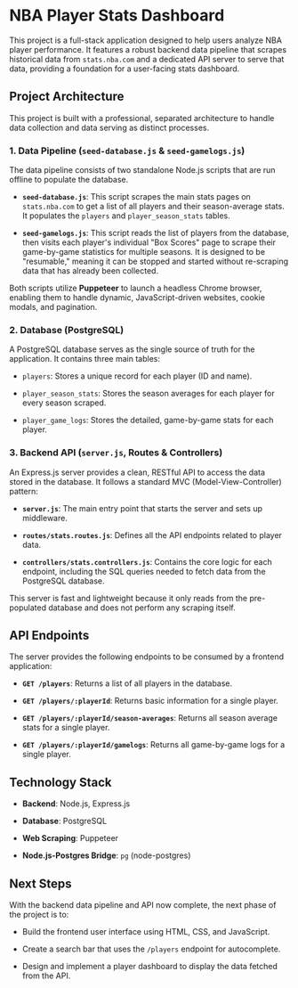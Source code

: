 # NBA Player Stats Dashboard

This project is a full-stack application designed to help users analyze NBA player performance. It features a robust backend data pipeline that scrapes historical data from `stats.nba.com` and a dedicated API server to serve that data, providing a foundation for a user-facing stats dashboard.

## Project Architecture

This project is built with a professional, separated architecture to handle data collection and data serving as distinct processes.

### 1. Data Pipeline (`seed-database.js` & `seed-gamelogs.js`)

The data pipeline consists of two standalone Node.js scripts that are run offline to populate the database.

* **`seed-database.js`**: This script scrapes the main stats pages on `stats.nba.com` to get a list of all players and their season-average stats. It populates the `players` and `player_season_stats` tables.

* **`seed-gamelogs.js`**: This script reads the list of players from the database, then visits each player's individual "Box Scores" page to scrape their game-by-game statistics for multiple seasons. It is designed to be "resumable," meaning it can be stopped and started without re-scraping data that has already been collected.

Both scripts utilize **Puppeteer** to launch a headless Chrome browser, enabling them to handle dynamic, JavaScript-driven websites, cookie modals, and pagination.

### 2. Database (PostgreSQL)

A PostgreSQL database serves as the single source of truth for the application. It contains three main tables:

* `players`: Stores a unique record for each player (ID and name).

* `player_season_stats`: Stores the season averages for each player for every season scraped.

* `player_game_logs`: Stores the detailed, game-by-game stats for each player.

### 3. Backend API (`server.js`, Routes & Controllers)

An Express.js server provides a clean, RESTful API to access the data stored in the database. It follows a standard MVC (Model-View-Controller) pattern:

* **`server.js`**: The main entry point that starts the server and sets up middleware.

* **`routes/stats.routes.js`**: Defines all the API endpoints related to player data.

* **`controllers/stats.controllers.js`**: Contains the core logic for each endpoint, including the SQL queries needed to fetch data from the PostgreSQL database.

This server is fast and lightweight because it only reads from the pre-populated database and does not perform any scraping itself.

## API Endpoints

The server provides the following endpoints to be consumed by a frontend application:

* **`GET /players`**: Returns a list of all players in the database.

* **`GET /players/:playerId`**: Returns basic information for a single player.

* **`GET /players/:playerId/season-averages`**: Returns all season average stats for a single player.

* **`GET /players/:playerId/gamelogs`**: Returns all game-by-game logs for a single player.

## Technology Stack

* **Backend**: Node.js, Express.js

* **Database**: PostgreSQL

* **Web Scraping**: Puppeteer

* **Node.js-Postgres Bridge**: `pg` (node-postgres)

## Next Steps

With the backend data pipeline and API now complete, the next phase of the project is to:

* Build the frontend user interface using HTML, CSS, and JavaScript.

* Create a search bar that uses the `/players` endpoint for autocomplete.

* Design and implement a player dashboard to display the data fetched from the API.
